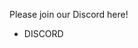 Please join our Discord here!                                         
<svg width="100" height="100" xmlns="http://www.w3.org/2000/svg">
<foreignObject width="100" height="100">
    <div xmlns="http://www.w3.org/1999/xhtml">
        <ul>
            <li>DISCORD</li>
        </ul>
        <!-- Other embed HTML element/text into SVG -->
    </div>
</foreignObject>
</svg>
